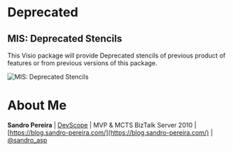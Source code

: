 # Deprecated

## MIS: Deprecated Stencils
This Visio package will provide Deprecated stencils of previous product of features or from previous versions of this package.

![MIS: Deprecated Stencils](../media/MIS-Deprecated.png)

# About Me
**Sandro Pereira** | [DevScope](http://www.devscope.net/) | MVP & MCTS BizTalk Server 2010 | [https://blog.sandro-pereira.com/](https://blog.sandro-pereira.com/) | [@sandro_asp](https://twitter.com/sandro_asp)
